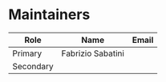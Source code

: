 # Maintainers

| Role | Name | Email |
|------|------|:-------------:|
| Primary | Fabrizio Sabatini |  |
| Secondary | | |
